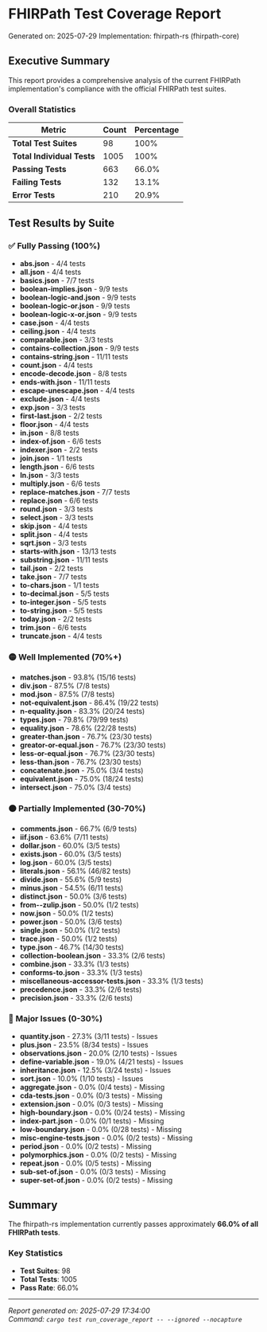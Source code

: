 # FHIRPath Test Coverage Report

Generated on: 2025-07-29
Implementation: fhirpath-rs (fhirpath-core)

## Executive Summary

This report provides a comprehensive analysis of the current FHIRPath implementation's compliance with the official FHIRPath test suites.

### Overall Statistics

| Metric | Count | Percentage |
|--------|-------|------------|
| **Total Test Suites** | 98 | 100% |
| **Total Individual Tests** | 1005 | 100% |
| **Passing Tests** | 663 | 66.0% |
| **Failing Tests** | 132 | 13.1% |
| **Error Tests** | 210 | 20.9% |

## Test Results by Suite

### ✅ Fully Passing (100%)

- **abs.json** - 4/4 tests
- **all.json** - 4/4 tests
- **basics.json** - 7/7 tests
- **boolean-implies.json** - 9/9 tests
- **boolean-logic-and.json** - 9/9 tests
- **boolean-logic-or.json** - 9/9 tests
- **boolean-logic-x-or.json** - 9/9 tests
- **case.json** - 4/4 tests
- **ceiling.json** - 4/4 tests
- **comparable.json** - 3/3 tests
- **contains-collection.json** - 9/9 tests
- **contains-string.json** - 11/11 tests
- **count.json** - 4/4 tests
- **encode-decode.json** - 8/8 tests
- **ends-with.json** - 11/11 tests
- **escape-unescape.json** - 4/4 tests
- **exclude.json** - 4/4 tests
- **exp.json** - 3/3 tests
- **first-last.json** - 2/2 tests
- **floor.json** - 4/4 tests
- **in.json** - 8/8 tests
- **index-of.json** - 6/6 tests
- **indexer.json** - 2/2 tests
- **join.json** - 1/1 tests
- **length.json** - 6/6 tests
- **ln.json** - 3/3 tests
- **multiply.json** - 6/6 tests
- **replace-matches.json** - 7/7 tests
- **replace.json** - 6/6 tests
- **round.json** - 3/3 tests
- **select.json** - 3/3 tests
- **skip.json** - 4/4 tests
- **split.json** - 4/4 tests
- **sqrt.json** - 3/3 tests
- **starts-with.json** - 13/13 tests
- **substring.json** - 11/11 tests
- **tail.json** - 2/2 tests
- **take.json** - 7/7 tests
- **to-chars.json** - 1/1 tests
- **to-decimal.json** - 5/5 tests
- **to-integer.json** - 5/5 tests
- **to-string.json** - 5/5 tests
- **today.json** - 2/2 tests
- **trim.json** - 6/6 tests
- **truncate.json** - 4/4 tests

### 🟡 Well Implemented (70%+)

- **matches.json** - 93.8% (15/16 tests)
- **div.json** - 87.5% (7/8 tests)
- **mod.json** - 87.5% (7/8 tests)
- **not-equivalent.json** - 86.4% (19/22 tests)
- **n-equality.json** - 83.3% (20/24 tests)
- **types.json** - 79.8% (79/99 tests)
- **equality.json** - 78.6% (22/28 tests)
- **greater-than.json** - 76.7% (23/30 tests)
- **greator-or-equal.json** - 76.7% (23/30 tests)
- **less-or-equal.json** - 76.7% (23/30 tests)
- **less-than.json** - 76.7% (23/30 tests)
- **concatenate.json** - 75.0% (3/4 tests)
- **equivalent.json** - 75.0% (18/24 tests)
- **intersect.json** - 75.0% (3/4 tests)

### 🟠 Partially Implemented (30-70%)

- **comments.json** - 66.7% (6/9 tests)
- **iif.json** - 63.6% (7/11 tests)
- **dollar.json** - 60.0% (3/5 tests)
- **exists.json** - 60.0% (3/5 tests)
- **log.json** - 60.0% (3/5 tests)
- **literals.json** - 56.1% (46/82 tests)
- **divide.json** - 55.6% (5/9 tests)
- **minus.json** - 54.5% (6/11 tests)
- **distinct.json** - 50.0% (3/6 tests)
- **from--zulip.json** - 50.0% (1/2 tests)
- **now.json** - 50.0% (1/2 tests)
- **power.json** - 50.0% (3/6 tests)
- **single.json** - 50.0% (1/2 tests)
- **trace.json** - 50.0% (1/2 tests)
- **type.json** - 46.7% (14/30 tests)
- **collection-boolean.json** - 33.3% (2/6 tests)
- **combine.json** - 33.3% (1/3 tests)
- **conforms-to.json** - 33.3% (1/3 tests)
- **miscellaneous-accessor-tests.json** - 33.3% (1/3 tests)
- **precedence.json** - 33.3% (2/6 tests)
- **precision.json** - 33.3% (2/6 tests)

### 🔴 Major Issues (0-30%)

- **quantity.json** - 27.3% (3/11 tests) - Issues
- **plus.json** - 23.5% (8/34 tests) - Issues
- **observations.json** - 20.0% (2/10 tests) - Issues
- **define-variable.json** - 19.0% (4/21 tests) - Issues
- **inheritance.json** - 12.5% (3/24 tests) - Issues
- **sort.json** - 10.0% (1/10 tests) - Issues
- **aggregate.json** - 0.0% (0/4 tests) - Missing
- **cda-tests.json** - 0.0% (0/3 tests) - Missing
- **extension.json** - 0.0% (0/3 tests) - Missing
- **high-boundary.json** - 0.0% (0/24 tests) - Missing
- **index-part.json** - 0.0% (0/1 tests) - Missing
- **low-boundary.json** - 0.0% (0/28 tests) - Missing
- **misc-engine-tests.json** - 0.0% (0/2 tests) - Missing
- **period.json** - 0.0% (0/2 tests) - Missing
- **polymorphics.json** - 0.0% (0/2 tests) - Missing
- **repeat.json** - 0.0% (0/5 tests) - Missing
- **sub-set-of.json** - 0.0% (0/3 tests) - Missing
- **super-set-of.json** - 0.0% (0/2 tests) - Missing

## Summary

The fhirpath-rs implementation currently passes approximately **66.0% of all FHIRPath tests**.

### Key Statistics
- **Test Suites**: 98
- **Total Tests**: 1005
- **Pass Rate**: 66.0%

---

*Report generated on: 2025-07-29 17:34:00*  
*Command: `cargo test run_coverage_report -- --ignored --nocapture`*
